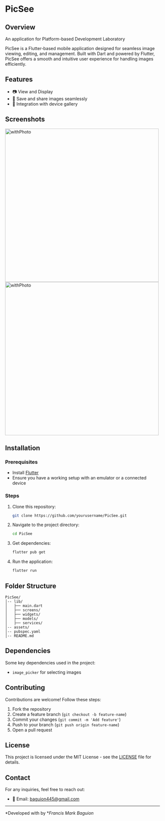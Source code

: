 # PicSee



## Overview

An application for Platform-based Development Laboratory

PicSee is a Flutter-based mobile application designed for seamless image viewing, editing, and management. Built with Dart and powered by Flutter, PicSee offers a smooth and intuitive user experience for handling images efficiently.

## Features

- 📷 View and Display
- 💾 Save and share images seamlessly
- 📁 Integration with device gallery

## Screenshots
<img src="https://github.com/user-attachments/assets/f196039a-fa1e-4679-9b66-d76e500fe543" alt="withPhoto" width="500"/>
<img src="https://github.com/user-attachments/assets/e260b990-8914-4f37-8ce6-8c66027928fd" alt="withPhoto" width="500"/>



## Installation

### Prerequisites

- Install [Flutter](https://flutter.dev/docs/get-started/install)
- Ensure you have a working setup with an emulator or a connected device

### Steps

1. Clone this repository:
   ```sh
   git clone https://github.com/yourusername/PicSee.git
   ```
2. Navigate to the project directory:
   ```sh
   cd PicSee
   ```
3. Get dependencies:
   ```sh
   flutter pub get
   ```
4. Run the application:
   ```sh
   flutter run
   ```

## Folder Structure

```
PicSee/
│-- lib/
│   ├── main.dart
│   ├── screens/
│   ├── widgets/
│   ├── models/
│   ├── services/
│-- assets/
│-- pubspec.yaml
│-- README.md
```

## Dependencies

Some key dependencies used in the project:

- `image_picker` for selecting images

## Contributing

Contributions are welcome! Follow these steps:

1. Fork the repository
2. Create a feature branch (`git checkout -b feature-name`)
3. Commit your changes (`git commit -m 'Add feature'`)
4. Push to your branch (`git push origin feature-name`)
5. Open a pull request

## License

This project is licensed under the MIT License - see the [LICENSE](LICENSE) file for details.

## Contact

For any inquiries, feel free to reach out:

- 📧 Email: [baguion445@gmail.com](mailto\:baguion445@gmail.com)

---

\*Developed with by \**Francis Mark Baguion*

